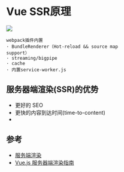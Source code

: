 # Vue SSR原理

![](https://images2015.cnblogs.com/blog/648232/201703/648232-20170317132735182-2033367524.png)


```
webpack插件内置
· BundleRenderer（Hot-reload && source map
support）
· streaming/bigpipe
· cache
· 内置service-worker.js
```

## 服务器端渲染(SSR)的优势
- 更好的 SEO
- 更快的内容到达时间(time-to-content)
- 


## 参考
- [服务端渲染](https://cn.vuejs.org/v2/guide/ssr.html)
- [Vue.js 服务器端渲染指南](https://ssr.vuejs.org/zh/)
